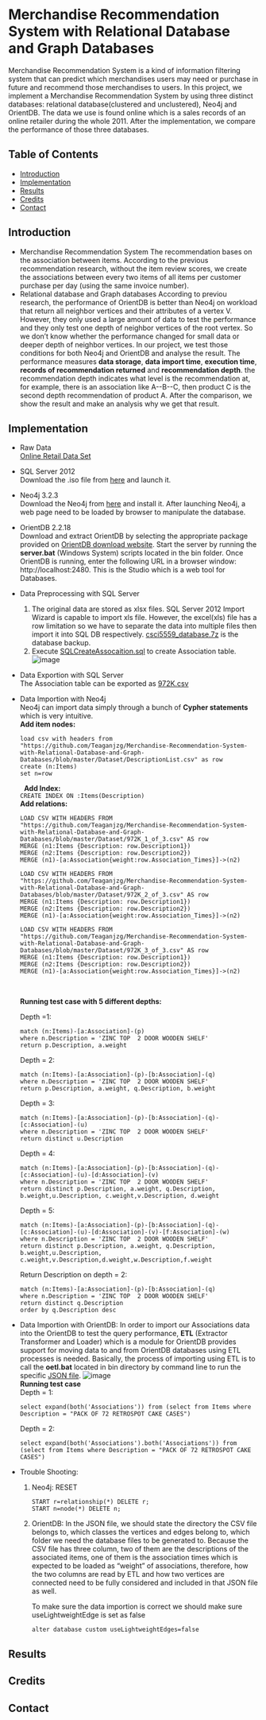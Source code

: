 # Merchandise Recommendation System with Relational Database and Graph Databases
Merchandise Recommendation System is a kind of information filtering system that can predict which merchandises users may need or purchase in future and recommend those merchandises to users. In this project, we implement a Merchandise Recommendation System by using three distinct databases: relational database(clustered and unclustered), Neo4j and OrientDB. The data we use is found online which is a sales records of an online retailer during the whole 2011. After the implementation, we compare the performance of those three databases.
## Table of Contents
* [Introduction](#intro)
* [Implementation](#implem)
* [Results](#result)
* [Credits](#credits)
* [Contact](#contact)
## <a name="intro">Introduction</a>
* Merchandise Recommendation System
The recommendation bases on the association between items. According to the previous recommendation research, without the item review scores, we create the associations between every two items of all items per customer purchase per day (using the same invoice number). 
* Relational database and Graph databases
According to previou research, the performance of OrientDB is better than Neo4j on workload that return all neighbor vertices and their attributes of a vertex V. However, they only used a large amount of data to test the performance and they only test one depth of neighbor vertices of the root vertex. So we don’t know whether the performance changed for small data or deeper depth of neighbor vertices. In our project, we test those conditions for both Neo4j and OrientDB and analyse the result.
The performance measures **data storage**, **data import time**, **execution time**, **records of recommendation returned** and **recommendation depth**. the recommendation depth indicates what level is the recommendation at, for example, there is an association like A--B--C, then product C is the second depth recommendation of product A. After the comparison, we show the result and make an analysis why we get that result.
## <a name="implem">Implementation</a>
* Raw Data<br />
  [Online Retail Data Set](https://archive.ics.uci.edu/ml/datasets/Online+Retail)
* SQL Server 2012<br />
  Download the .iso file from [here](https://mega.nz/#!9mgBCYaQ!qbbehFKVTtcYVk6CCe3AQ6ptYYLKc6vz-7YWssiea3Q) and launch it.
* Neo4j 3.2.3<br />
  Download the Neo4j from [here](https://neo4j.com/download/community-edition/) and install it. After launching Neo4j, a web page need to be loaded by browser to manipulate the database. 
* OrientDB 2.2.18<br />
  Download and extract OrientDB by selecting the appropriate package provided on [OrientDB download website](http://orientdb.com/orientdb/). Start the server by running the **server.bat** (Windows System) scripts located in the bin folder. Once OrientDB is running, enter the following URL in a browser window: http://localhost:2480. This is the Studio which is a web tool for Databases. 
* Data Preprocessing with SQL Server<br />
  1. The original data are stored as xlsx files. SQL Server 2012 Import Wizard is capable to import xls file. However, the excel(xls) file has a row limitation so we have to separate the data into multiple files then import it into SQL DB respectively. [csci5559_database.7z](https://github.com/Teaganjzg/Merchandise-Recommendation-System-with-Relational-Database-and-Graph-Databases/blob/master/csci5559_database.7z) is the database backup.<br />
  2. Execute [SQLCreateAssocaition.sql](https://github.com/Teaganjzg/Merchandise-Recommendation-System-with-Relational-Database-and-Graph-Databases/blob/master/SQLCreateAssociation.sql) to create Association table.<br />
     ![image](https://user-images.githubusercontent.com/31550461/30353432-0db7412c-97e3-11e7-991a-6aae74bb55bf.png)<br />
* Data Exportion with SQL Server<br />
  The Association table can be exported as [972K.csv](https://github.com/Teaganjzg/Merchandise-Recommendation-System-with-Relational-Database-and-Graph-Databases/blob/master/Dataset/972K.7z)<br /> 
* Data Importion with Neo4j<br />
  Neo4j can import data simply through a bunch of **Cypher statements** which is very intuitive.<br />
  **Add item nodes:**

  ```
  load csv with headers from "https://github.com/Teaganjzg/Merchandise-Recommendation-System-with-Relational-Database-and-Graph-      Databases/blob/master/Dataset/DescriptionList.csv" as row
  create (n:Items)
  set n=row
  ```
   &nbsp;&nbsp;**Add Index:**<br />
  `CREATE INDEX ON :Items(Description)`<br />
   **Add relations:**
   ```
   LOAD CSV WITH HEADERS FROM "https://github.com/Teaganjzg/Merchandise-Recommendation-System-with-Relational-Database-and-Graph-Databases/blob/master/Dataset/972K_1_of_3.csv" AS row
   MERGE (n1:Items {Description: row.Description1})
   MERGE (n2:Items {Description: row.Description2})
   MERGE (n1)-[a:Association{weight:row.Association_Times}]->(n2)

   LOAD CSV WITH HEADERS FROM "https://github.com/Teaganjzg/Merchandise-Recommendation-System-with-Relational-Database-and-Graph-Databases/blob/master/Dataset/972K_2_of_3.csv" AS row
   MERGE (n1:Items {Description: row.Description1})
   MERGE (n2:Items {Description: row.Description2})
   MERGE (n1)-[a:Association{weight:row.Association_Times}]->(n2)

   LOAD CSV WITH HEADERS FROM "https://github.com/Teaganjzg/Merchandise-Recommendation-System-with-Relational-Database-and-Graph-Databases/blob/master/Dataset/972K_3_of_3.csv" AS row
   MERGE (n1:Items {Description: row.Description1})
   MERGE (n2:Items {Description: row.Description2})
   MERGE (n1)-[a:Association{weight:row.Association_Times}]->(n2)
   ```
   <br />
   
   **Running test case with 5 different depths:**
  
   Depth =1:
   ```
   match (n:Items)-[a:Association]-(p)
   where n.Description = 'ZINC TOP  2 DOOR WOODEN SHELF'
   return p.Description, a.weight
   ```
  
   Depth = 2:
   ```
   match (n:Items)-[a:Association]-(p)-[b:Association]-(q)
   where n.Description = 'ZINC TOP  2 DOOR WOODEN SHELF'
   return p.Description, a.weight, q.Description, b.weight
   ```
   
   Depth = 3:
   ```
   match (n:Items)-[a:Association]-(p)-[b:Association]-(q)-[c:Association]-(u)
   where n.Description = 'ZINC TOP  2 DOOR WOODEN SHELF'
   return distinct u.Description
   ```
   
   Depth = 4:
   ```  
   match (n:Items)-[a:Association]-(p)-[b:Association]-(q)-[c:Association]-(u)-[d:Association]-(v)
   where n.Description = 'ZINC TOP  2 DOOR WOODEN SHELF' 
   return distinct p.Description, a.weight, q.Description, b.weight,u.Description, c.weight,v.Description, d.weight
   ```
   
   Depth = 5:
   ```
   match (n:Items)-[a:Association]-(p)-[b:Association]-(q)-[c:Association]-(u)-[d:Association]-(v)-[f:Association]-(w)
   where n.Description = 'ZINC TOP  2 DOOR WOODEN SHELF'
   return distinct p.Description, a.weight, q.Description, b.weight,u.Description,  c.weight,v.Description,d.weight,w.Description,f.weight
   ```
   
   Return Description on depth = 2:
   ```
   match (n:Items)-[a:Association]-(p)-[b:Association]-(q)
   where n.Description = 'ZINC TOP  2 DOOR WOODEN SHELF'
   return distinct q.Description
   order by q.Description desc
   ```
 * Data Importion with OrientDB:
   In order to import our Associations data into the OrientDB to test the query performance, **ETL** (Extractor Transformer and Loader) which is a module for OrientDB provides support for moving data to and from OrientDB databases using ETL processes is needed. Basically, the process of importing using ETL is to call the **oetl.bat** located in bin directory by command line to run the specific [JSON file](https://github.com/Teaganjzg/Merchandise-Recommendation-System-with-Relational-Database-and-Graph-Databases/blob/master/Associations.json). 
   ![image](https://user-images.githubusercontent.com/31550461/30387766-d8d9350e-986a-11e7-82f1-8e8291b08856.png)<br />
   **Running test case**<br />
   Depth = 1:
   ``` 
   select expand(both('Associations')) from (select from Items where Description = "PACK OF 72 RETROSPOT CAKE CASES")
   ```
   Depth = 2:
   ```
   select expand(both('Associations').both('Associations')) from (select from Items where Description = "PACK OF 72 RETROSPOT CAKE CASES")
   ```
 * Trouble Shooting:
    1. Neo4j:
       RESET
       ```
       START r=relationship(*) DELETE r;
       START n=node(*) DELETE n;
       ```
    2. OrientDB:
       In the JSON file, we should state the directory the CSV file belongs to, which classes the vertices and edges belong to, which folder we need the database files to be generated to. Because the CSV file has three column, two of them are the descriptions of the associated items, one of them is the association times which is expected to be loaded as “weight” of associations, therefore, how the two columns are read by ETL and how two vertices are connected need to be fully considered and included in that JSON file as well. 
       
       To make sure the data importion is correct we should make sure useLightweightEdge is set as false
       ```
       alter database custom useLightweightEdges=false
       ```

  
## <a name="results">Results</a>
## <a name="credits">Credits</a>
## <a name="credits">Contact</a>
